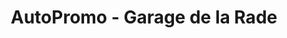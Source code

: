 ---
title: "AutoPromo - Garage de la Rade"
url: /locmiquelic/autopromo-garage-de-la-rade/
shop: réparation de voitures
---
